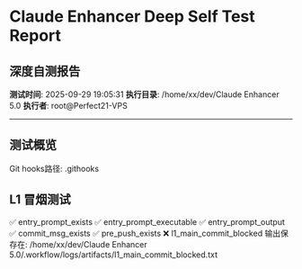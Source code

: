 # Claude Enhancer Deep Self Test Report
## 深度自测报告

**测试时间**: 2025-09-29 19:05:31
**执行目录**: /home/xx/dev/Claude Enhancer 5.0
**执行者**: root@Perfect21-VPS

---

## 测试概览

Git hooks路径: .githooks

## L1 冒烟测试

✅ entry_prompt_exists
✅ entry_prompt_executable
✅ entry_prompt_output
✅ commit_msg_exists
✅ pre_push_exists
❌ l1_main_commit_blocked
   输出保存在: /home/xx/dev/Claude Enhancer 5.0/.workflow/logs/artifacts/l1_main_commit_blocked.txt
